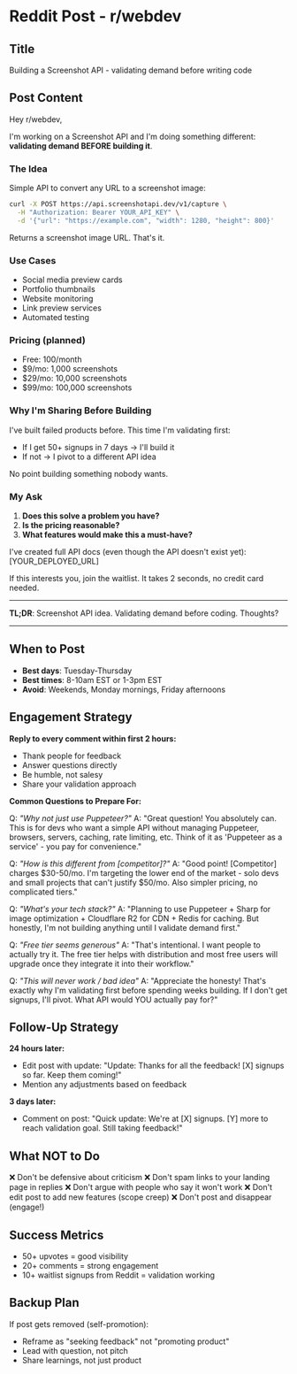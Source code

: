 # Reddit Post - r/webdev

## Title
Building a Screenshot API - validating demand before writing code

## Post Content

Hey r/webdev,

I'm working on a Screenshot API and I'm doing something different: **validating demand BEFORE building it**.

### The Idea

Simple API to convert any URL to a screenshot image:

```bash
curl -X POST https://api.screenshotapi.dev/v1/capture \
  -H "Authorization: Bearer YOUR_API_KEY" \
  -d '{"url": "https://example.com", "width": 1280, "height": 800}'
```

Returns a screenshot image URL. That's it.

### Use Cases
- Social media preview cards
- Portfolio thumbnails
- Website monitoring
- Link preview services
- Automated testing

### Pricing (planned)
- Free: 100/month
- $9/mo: 1,000 screenshots
- $29/mo: 10,000 screenshots
- $99/mo: 100,000 screenshots

### Why I'm Sharing Before Building

I've built failed products before. This time I'm validating first:
- If I get 50+ signups in 7 days → I'll build it
- If not → I pivot to a different API idea

No point building something nobody wants.

### My Ask

1. **Does this solve a problem you have?**
2. **Is the pricing reasonable?**
3. **What features would make this a must-have?**

I've created full API docs (even though the API doesn't exist yet): [YOUR_DEPLOYED_URL]

If this interests you, join the waitlist. It takes 2 seconds, no credit card needed.

---

**TL;DR**: Screenshot API idea. Validating demand before coding. Thoughts?

---

## When to Post

- **Best days**: Tuesday-Thursday
- **Best times**: 8-10am EST or 1-3pm EST
- **Avoid**: Weekends, Monday mornings, Friday afternoons

## Engagement Strategy

**Reply to every comment within first 2 hours:**
- Thank people for feedback
- Answer questions directly
- Be humble, not salesy
- Share your validation approach

**Common Questions to Prepare For:**

Q: *"Why not just use Puppeteer?"*
A: "Great question! You absolutely can. This is for devs who want a simple API without managing Puppeteer, browsers, servers, caching, rate limiting, etc. Think of it as 'Puppeteer as a service' - you pay for convenience."

Q: *"How is this different from [competitor]?"*
A: "Good point! [Competitor] charges $30-50/mo. I'm targeting the lower end of the market - solo devs and small projects that can't justify $50/mo. Also simpler pricing, no complicated tiers."

Q: *"What's your tech stack?"*
A: "Planning to use Puppeteer + Sharp for image optimization + Cloudflare R2 for CDN + Redis for caching. But honestly, I'm not building anything until I validate demand first."

Q: *"Free tier seems generous"*
A: "That's intentional. I want people to actually try it. The free tier helps with distribution and most free users will upgrade once they integrate it into their workflow."

Q: *"This will never work / bad idea"*
A: "Appreciate the honesty! That's exactly why I'm validating first before spending weeks building. If I don't get signups, I'll pivot. What API would YOU actually pay for?"

## Follow-Up Strategy

**24 hours later:**
- Edit post with update: "Update: Thanks for all the feedback! [X] signups so far. Keep them coming!"
- Mention any adjustments based on feedback

**3 days later:**
- Comment on post: "Quick update: We're at [X] signups. [Y] more to reach validation goal. Still taking feedback!"

## What NOT to Do

❌ Don't be defensive about criticism
❌ Don't spam links to your landing page in replies
❌ Don't argue with people who say it won't work
❌ Don't edit post to add new features (scope creep)
❌ Don't post and disappear (engage!)

## Success Metrics

- 50+ upvotes = good visibility
- 20+ comments = strong engagement
- 10+ waitlist signups from Reddit = validation working

## Backup Plan

If post gets removed (self-promotion):
- Reframe as "seeking feedback" not "promoting product"
- Lead with question, not pitch
- Share learnings, not just product
